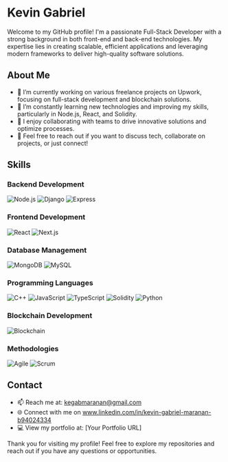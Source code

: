 # Kevin Gabriel

Welcome to my GitHub profile! I'm a passionate Full-Stack Developer with a strong background in both front-end and back-end technologies. My expertise lies in creating scalable, efficient applications and leveraging modern frameworks to deliver high-quality software solutions.

## About Me

- 🔭 I’m currently working on various freelance projects on Upwork, focusing on full-stack development and blockchain solutions.
- 🌱 I’m constantly learning new technologies and improving my skills, particularly in Node.js, React, and Solidity.
- 👯 I enjoy collaborating with teams to drive innovative solutions and optimize processes.
- 💬 Feel free to reach out if you want to discuss tech, collaborate on projects, or just connect!

## Skills

### Backend Development
![Node.js](https://img.shields.io/badge/-Node.js-339933?style=flat-square&logo=node.js&logoColor=white) 
![Django](https://img.shields.io/badge/-Django-092E20?style=flat-square&logo=django&logoColor=white) 
![Express](https://img.shields.io/badge/-Express-000000?style=flat-square&logo=express&logoColor=white) 

### Frontend Development
![React](https://img.shields.io/badge/-React-61DAFB?style=flat-square&logo=react&logoColor=black) 
![Next.js](https://img.shields.io/badge/-Next.js-000000?style=flat-square&logo=next.js&logoColor=white)

### Database Management
![MongoDB](https://img.shields.io/badge/-MongoDB-47A248?style=flat-square&logo=mongodb&logoColor=white) 
![MySQL](https://img.shields.io/badge/-MySQL-4479A1?style=flat-square&logo=mysql&logoColor=white)

### Programming Languages
![C++](https://img.shields.io/badge/-C++-00599C?style=flat-square&logo=c%2B%2B&logoColor=white) 
![JavaScript](https://img.shields.io/badge/-JavaScript-F7DF1E?style=flat-square&logo=javascript&logoColor=black) 
![TypeScript](https://img.shields.io/badge/-TypeScript-3178C6?style=flat-square&logo=typescript&logoColor=white) 
![Solidity](https://img.shields.io/badge/-Solidity-363636?style=flat-square&logo=solidity&logoColor=white)
![Python](https://img.shields.io/badge/Python-3776AB?style=for-the-badge&logo=python&logoColor=white)

### Blockchain Development
![Blockchain](https://img.shields.io/badge/-Blockchain-000000?style=flat-square&logo=ethereum&logoColor=white) 

### Methodologies
![Agile](https://img.shields.io/badge/-Agile-0C0D0E?style=flat-square&logo=agile&logoColor=white) 
![Scrum](https://img.shields.io/badge/-Scrum-008C45?style=flat-square&logo=scrum&logoColor=white) 

## Contact

- 📫 Reach me at: kegabmaranan@gmail.com
- 🌐 Connect with me on www.linkedin.com/in/kevin-gabriel-maranan-b94024334
- 💻 View my portfolio at: [Your Portfolio URL]

Thank you for visiting my profile! Feel free to explore my repositories and reach out if you have any questions or opportunities.
